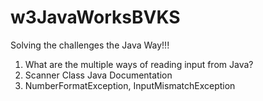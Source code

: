 # w3JavaWorksBVKS
Solving the challenges the Java Way!!!

1) What are the multiple ways of reading input from Java?
2) Scanner Class Java Documentation
3) NumberFormatException, InputMismatchException
